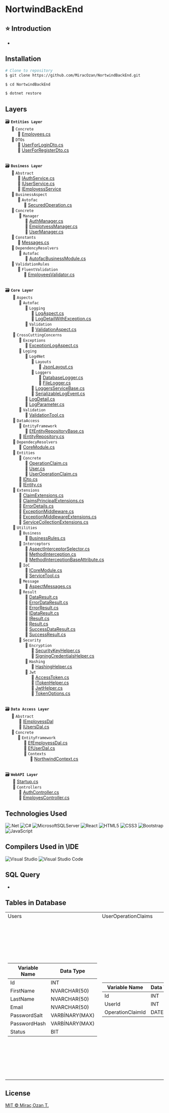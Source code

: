 # NortwindBackEnd

## ⭐ Introduction

-

## Installation

```bash
# Clone to repository
$ git clone https://github.com/MiracOzan/NortwindBackEnd.git

$ cd NortwindBackEnd

$ dotnet restore
```

## Layers
🗃 **``Entities Layer``** <br>
&nbsp;&nbsp;&nbsp;&nbsp; 📂 ``Concrete`` <br>
&nbsp;&nbsp;&nbsp;&nbsp;&nbsp;&nbsp;&nbsp;&nbsp;&nbsp; 📃 [Employees.cs](https://github.com/MiracOzan/NortwindBackEnd/blob/master/Entities/Concrete/Employees.cs) <br>
&nbsp;&nbsp;&nbsp;&nbsp; 📂 ``DTOs`` <br>
&nbsp;&nbsp;&nbsp;&nbsp;&nbsp;&nbsp;&nbsp;&nbsp;&nbsp; 📃 [UserForLoginDto.cs](https://github.com/gulceselim/re-cap-project-with-csharp/blob/main/Entities/Dtos/UserForLoginDto.cs) <br>
&nbsp;&nbsp;&nbsp;&nbsp;&nbsp;&nbsp;&nbsp;&nbsp;&nbsp; 📃 [UserForRegisterDto.cs](https://github.com/MiracOzan/NortwindBackEnd/blob/master/Entities/Dtos/UsersForLoginDtos.cs) <br><br>

🗃 **``Business Layer``** <br>
&nbsp;&nbsp;&nbsp;&nbsp; 📂 ``Abstract`` <br>
&nbsp;&nbsp;&nbsp;&nbsp;&nbsp;&nbsp;&nbsp;&nbsp;&nbsp; 📃 [IAuthService.cs](https://github.com/MiracOzan/NortwindBackEnd/blob/master/Business/Abstrack/IAuthService.cs) <br>
&nbsp;&nbsp;&nbsp;&nbsp;&nbsp;&nbsp;&nbsp;&nbsp;&nbsp; 📃 [IUserService.cs](https://github.com/MiracOzan/NortwindBackEnd/blob/master/Business/Abstrack/IUserService.cs) <br>
&nbsp;&nbsp;&nbsp;&nbsp;&nbsp;&nbsp;&nbsp;&nbsp;&nbsp; 📃 [IEmployessService](https://github.com/MiracOzan/NortwindBackEnd/blob/master/Business/Abstrack/IEmployessService.cs) <br>
&nbsp;&nbsp;&nbsp;&nbsp; 📂 ``BusinessAspect`` <br>
&nbsp;&nbsp;&nbsp;&nbsp;&nbsp;&nbsp;&nbsp;&nbsp;&nbsp; 📂 ``Autofac`` <br>
&nbsp;&nbsp;&nbsp;&nbsp;&nbsp;&nbsp;&nbsp;&nbsp;&nbsp;&nbsp;&nbsp;&nbsp;&nbsp;&nbsp; 📃 [SecuredOperation.cs](https://github.com/MiracOzan/NortwindBackEnd/blob/master/Business/BusinessAspect/AutoFact/SecuredOperations.cs) <br>
&nbsp;&nbsp;&nbsp;&nbsp; 📂 ``Concrete`` <br>
&nbsp;&nbsp;&nbsp;&nbsp;&nbsp;&nbsp;&nbsp;&nbsp;&nbsp;&nbsp; 📂 ``Manager`` <br>
&nbsp;&nbsp;&nbsp;&nbsp;&nbsp;&nbsp;&nbsp;&nbsp;&nbsp;&nbsp;&nbsp;&nbsp;&nbsp;&nbsp;&nbsp; 📃 [AuthManager.cs](https://github.com/MiracOzan/NortwindBackEnd/blob/master/Business/Concrete/Manager/AuthManager.cs) <br>
&nbsp;&nbsp;&nbsp;&nbsp;&nbsp;&nbsp;&nbsp;&nbsp;&nbsp;&nbsp;&nbsp;&nbsp;&nbsp;&nbsp;&nbsp; 📃 [EmplotyessManager.cs](https://github.com/MiracOzan/NortwindBackEnd/blob/master/Business/Concrete/Manager/EmployessManager.cs) <br>
&nbsp;&nbsp;&nbsp;&nbsp;&nbsp;&nbsp;&nbsp;&nbsp;&nbsp;&nbsp;&nbsp;&nbsp;&nbsp;&nbsp;&nbsp; 📃 [UserManager.cs](https://github.com/MiracOzan/NortwindBackEnd/blob/master/Business/Concrete/Manager/UserManager.cs) <br>
&nbsp;&nbsp;&nbsp;&nbsp; 📂 ``Constants`` <br>
&nbsp;&nbsp;&nbsp;&nbsp;&nbsp;&nbsp;&nbsp;&nbsp;&nbsp; 📃 [Messages.cs](https://github.com/MiracOzan/NortwindBackEnd/blob/master/Business/Constants/Messages.cs) <br>
&nbsp;&nbsp;&nbsp;&nbsp; 📂 ``DependencyResolvers`` <br>
&nbsp;&nbsp;&nbsp;&nbsp;&nbsp;&nbsp;&nbsp;&nbsp;&nbsp;&nbsp; 📂 ``Autofac`` <br>
&nbsp;&nbsp;&nbsp;&nbsp;&nbsp;&nbsp;&nbsp;&nbsp;&nbsp;&nbsp;&nbsp;&nbsp;&nbsp;&nbsp;&nbsp; 📃 [AutofacBusinessModule.cs](https://github.com/MiracOzan/NortwindBackEnd/blob/master/Business/DependencyResolvers/Autofac/AutofacBusinessModule.cs) <br>
&nbsp;&nbsp;&nbsp;&nbsp; 📂 ``ValidationRules`` <br>
&nbsp;&nbsp;&nbsp;&nbsp;&nbsp;&nbsp;&nbsp;&nbsp;&nbsp; 📂 ``FluentValidation`` <br>
&nbsp;&nbsp;&nbsp;&nbsp;&nbsp;&nbsp;&nbsp;&nbsp;&nbsp;&nbsp;&nbsp;&nbsp;&nbsp;&nbsp; 📃 [EmployeesValidator.cs](https://github.com/MiracOzan/NortwindBackEnd/blob/master/Business/ValidationRules/FluentValidation/EmployeesValidator.cs) <br><br>

🗃 **``Core Layer``** <br>
&nbsp;&nbsp;&nbsp;&nbsp;&nbsp; 📂 ``Aspects`` <br>
&nbsp;&nbsp;&nbsp;&nbsp;&nbsp;&nbsp;&nbsp;&nbsp;&nbsp;&nbsp; 📂 ``Autofac`` <br>
&nbsp;&nbsp;&nbsp;&nbsp;&nbsp;&nbsp;&nbsp;&nbsp;&nbsp;&nbsp;&nbsp;&nbsp;&nbsp;&nbsp;&nbsp; 📂 ``Logging`` <br>
&nbsp;&nbsp;&nbsp;&nbsp;&nbsp;&nbsp;&nbsp;&nbsp;&nbsp;&nbsp;&nbsp;&nbsp;&nbsp;&nbsp;&nbsp;&nbsp;&nbsp;&nbsp;&nbsp;&nbsp; 📃 [LogAspect.cs](https://github.com/MiracOzan/NortwindBackEnd/blob/master/Core/Aspects/Autofac/Logging/LogAspect.cs) <br>
&nbsp;&nbsp;&nbsp;&nbsp;&nbsp;&nbsp;&nbsp;&nbsp;&nbsp;&nbsp;&nbsp;&nbsp;&nbsp;&nbsp;&nbsp;&nbsp;&nbsp;&nbsp;&nbsp;&nbsp; 📃 [LogDetailWithException.cs](https://github.com/MiracOzan/NortwindBackEnd/blob/master/Core/Aspects/Autofac/Logging/LogDetailWithException.cs) <br>
&nbsp;&nbsp;&nbsp;&nbsp;&nbsp;&nbsp;&nbsp;&nbsp;&nbsp;&nbsp;&nbsp;&nbsp;&nbsp;&nbsp;&nbsp; 📂 ``Validation`` <br>
&nbsp;&nbsp;&nbsp;&nbsp;&nbsp;&nbsp;&nbsp;&nbsp;&nbsp;&nbsp;&nbsp;&nbsp;&nbsp;&nbsp;&nbsp;&nbsp;&nbsp;&nbsp;&nbsp;&nbsp; 📃 [ValidationAspect.cs](https://github.com/MiracOzan/NortwindBackEnd/blob/master/Core/Aspects/Autofac/Validation/ValidationAspect.cs) <br>
&nbsp;&nbsp;&nbsp;&nbsp;&nbsp; 📂 ``CrossCuttingConcerns`` <br>
&nbsp;&nbsp;&nbsp;&nbsp;&nbsp;&nbsp;&nbsp;&nbsp;&nbsp;&nbsp; 📂 ``Exceptions`` <br>
&nbsp;&nbsp;&nbsp;&nbsp;&nbsp;&nbsp;&nbsp;&nbsp;&nbsp;&nbsp;&nbsp;&nbsp;&nbsp;&nbsp;&nbsp; 📃 [ExceptionLogAspect.cs](https://github.com/MiracOzan/NortwindBackEnd/blob/master/Core/CrossCuttingConcerns/Exceptions/ExceptionLogAspect.cs) <br>
&nbsp;&nbsp;&nbsp;&nbsp;&nbsp;&nbsp;&nbsp;&nbsp;&nbsp;&nbsp; 📂 ``Loging`` <br>
&nbsp;&nbsp;&nbsp;&nbsp;&nbsp;&nbsp;&nbsp;&nbsp;&nbsp;&nbsp;&nbsp;&nbsp;&nbsp;&nbsp;&nbsp; 📂 ``Log4Net`` <br>
&nbsp;&nbsp;&nbsp;&nbsp;&nbsp;&nbsp;&nbsp;&nbsp;&nbsp;&nbsp;&nbsp;&nbsp;&nbsp;&nbsp;&nbsp;&nbsp;&nbsp;&nbsp;&nbsp;&nbsp; 📂 ``Layouts`` <br>
&nbsp;&nbsp;&nbsp;&nbsp;&nbsp;&nbsp;&nbsp;&nbsp;&nbsp;&nbsp;&nbsp;&nbsp;&nbsp;&nbsp;&nbsp;&nbsp;&nbsp;&nbsp;&nbsp;&nbsp;&nbsp;&nbsp;&nbsp;&nbsp;&nbsp;&nbsp; 📃 [JsonLayout.cs](https://github.com/MiracOzan/NortwindBackEnd/blob/master/Core/CrossCuttingConcerns/Logging/Log4Net/Layouts/JsonLayout.cs) <br>
&nbsp;&nbsp;&nbsp;&nbsp;&nbsp;&nbsp;&nbsp;&nbsp;&nbsp;&nbsp;&nbsp;&nbsp;&nbsp;&nbsp;&nbsp;&nbsp;&nbsp;&nbsp;&nbsp;&nbsp; 📂 ``Loggers`` <br>
&nbsp;&nbsp;&nbsp;&nbsp;&nbsp;&nbsp;&nbsp;&nbsp;&nbsp;&nbsp;&nbsp;&nbsp;&nbsp;&nbsp;&nbsp;&nbsp;&nbsp;&nbsp;&nbsp;&nbsp;&nbsp;&nbsp;&nbsp;&nbsp;&nbsp;&nbsp; 📃 [DatabaseLogger.cs](https://github.com/MiracOzan/NortwindBackEnd/blob/master/Core/CrossCuttingConcerns/Logging/Log4Net/Loggers/DatabaseLogger.cs) <br>
&nbsp;&nbsp;&nbsp;&nbsp;&nbsp;&nbsp;&nbsp;&nbsp;&nbsp;&nbsp;&nbsp;&nbsp;&nbsp;&nbsp;&nbsp;&nbsp;&nbsp;&nbsp;&nbsp;&nbsp;&nbsp;&nbsp;&nbsp;&nbsp;&nbsp;&nbsp; 📃 [FileLogger.cs](https://github.com/MiracOzan/NortwindBackEnd/blob/master/Core/CrossCuttingConcerns/Logging/Log4Net/Loggers/FileLogger.cs) <br>
&nbsp;&nbsp;&nbsp;&nbsp;&nbsp;&nbsp;&nbsp;&nbsp;&nbsp;&nbsp;&nbsp;&nbsp;&nbsp;&nbsp;&nbsp;&nbsp;&nbsp;&nbsp;&nbsp;&nbsp; 📃 [LoggersServiceBase.cs](https://github.com/MiracOzan/NortwindBackEnd/blob/master/Core/CrossCuttingConcerns/Logging/Log4Net/LoggersServiceBase.cs)<br>
&nbsp;&nbsp;&nbsp;&nbsp;&nbsp;&nbsp;&nbsp;&nbsp;&nbsp;&nbsp;&nbsp;&nbsp;&nbsp;&nbsp;&nbsp;&nbsp;&nbsp;&nbsp;&nbsp;&nbsp; 📃 [SerializableLogEvent.cs](https://github.com/MiracOzan/NortwindBackEnd/blob/master/Core/CrossCuttingConcerns/Logging/Log4Net/SerializableLogEvent.cs)<br>
&nbsp;&nbsp;&nbsp;&nbsp;&nbsp;&nbsp;&nbsp;&nbsp;&nbsp;&nbsp;&nbsp;&nbsp;&nbsp;&nbsp;&nbsp; 📃 [LogDetail.cs](https://github.com/MiracOzan/NortwindBackEnd/blob/master/Core/CrossCuttingConcerns/Logging/LogDetail.cs) <br>
&nbsp;&nbsp;&nbsp;&nbsp;&nbsp;&nbsp;&nbsp;&nbsp;&nbsp;&nbsp;&nbsp;&nbsp;&nbsp;&nbsp;&nbsp; 📃 [LogParameter.cs](https://github.com/MiracOzan/NortwindBackEnd/blob/master/Core/CrossCuttingConcerns/Logging/LogParameter.cs) <br>
&nbsp;&nbsp;&nbsp;&nbsp;&nbsp;&nbsp;&nbsp;&nbsp;&nbsp;&nbsp; 📂 ``Validation`` <br>
&nbsp;&nbsp;&nbsp;&nbsp;&nbsp;&nbsp;&nbsp;&nbsp;&nbsp;&nbsp;&nbsp;&nbsp;&nbsp;&nbsp;&nbsp; 📃 [ValidationTool.cs](https://github.com/MiracOzan/NortwindBackEnd/blob/master/Core/CrossCuttingConcerns/Validation/ValidationTool.cs) <br>
&nbsp;&nbsp;&nbsp;&nbsp;&nbsp; 📂 ``DataAccess`` <br>
&nbsp;&nbsp;&nbsp;&nbsp;&nbsp;&nbsp;&nbsp;&nbsp;&nbsp;&nbsp; 📂 ``EntityFramework`` <br>
&nbsp;&nbsp;&nbsp;&nbsp;&nbsp;&nbsp;&nbsp;&nbsp;&nbsp;&nbsp;&nbsp;&nbsp;&nbsp;&nbsp;&nbsp; 📃 [EfEntityRepositoryBase.cs](https://github.com/MiracOzan/NortwindBackEnd/blob/master/Core/DataAccess/EntityFramework/EfEntityRepositoryBase.cs) <br>
&nbsp;&nbsp;&nbsp;&nbsp;&nbsp;&nbsp;&nbsp;&nbsp;&nbsp;&nbsp; 📃 [IEntityRepository.cs](https://github.com/MiracOzan/NortwindBackEnd/blob/master/Core/DataAccess/IEntityRepository.cs) <br>
&nbsp;&nbsp;&nbsp;&nbsp;&nbsp; 📂 ``DependecyResolvers`` <br>
&nbsp;&nbsp;&nbsp;&nbsp;&nbsp;&nbsp;&nbsp;&nbsp;&nbsp;&nbsp; 📃 [CoreModule.cs](https://github.com/MiracOzan/NortwindBackEnd/blob/master/Core/DependencyResolvers/CoreModule.cs) <br>
&nbsp;&nbsp;&nbsp;&nbsp;&nbsp; 📂 ``Entities`` <br>
&nbsp;&nbsp;&nbsp;&nbsp;&nbsp;&nbsp;&nbsp;&nbsp;&nbsp;&nbsp; 📂 ``Concrete`` <br>
&nbsp;&nbsp;&nbsp;&nbsp;&nbsp;&nbsp;&nbsp;&nbsp;&nbsp;&nbsp;&nbsp;&nbsp;&nbsp;&nbsp;&nbsp; 📃 [OperationClaim.cs](https://github.com/MiracOzan/NortwindBackEnd/blob/master/Core/Entities/Concrete/OperationClaim.cs) <br>
&nbsp;&nbsp;&nbsp;&nbsp;&nbsp;&nbsp;&nbsp;&nbsp;&nbsp;&nbsp;&nbsp;&nbsp;&nbsp;&nbsp;&nbsp; 📃 [User.cs](https://github.com/MiracOzan/NortwindBackEnd/blob/master/Core/Entities/Concrete/User.cs) <br>
&nbsp;&nbsp;&nbsp;&nbsp;&nbsp;&nbsp;&nbsp;&nbsp;&nbsp;&nbsp;&nbsp;&nbsp;&nbsp;&nbsp;&nbsp; 📃 [UserOperationClaim.cs](https://github.com/MiracOzan/NortwindBackEnd/blob/master/Core/Entities/Concrete/UserOperationClaim.cs) <br>
&nbsp;&nbsp;&nbsp;&nbsp;&nbsp;&nbsp;&nbsp;&nbsp;&nbsp;&nbsp; 📃 [IDto.cs](https://github.com/MiracOzan/NortwindBackEnd/blob/master/Core/Entities/IDto.cs) <br>
&nbsp;&nbsp;&nbsp;&nbsp;&nbsp;&nbsp;&nbsp;&nbsp;&nbsp;&nbsp; 📃 [IEntity.cs](https://github.com/MiracOzan/NortwindBackEnd/blob/master/Core/Entities/IEntity.cs) <br>
&nbsp;&nbsp;&nbsp;&nbsp;&nbsp; 📂 ``Extensions`` <br>
&nbsp;&nbsp;&nbsp;&nbsp;&nbsp;&nbsp;&nbsp;&nbsp;&nbsp;&nbsp; 📃 [ClaimExtensions.cs](https://github.com/MiracOzan/NortwindBackEnd/blob/master/Core/Extensions/ClaimExtensions.cs) <br>
&nbsp;&nbsp;&nbsp;&nbsp;&nbsp;&nbsp;&nbsp;&nbsp;&nbsp;&nbsp; 📃 [ClaimsPrincipalExtensions.cs](https://github.com/MiracOzan/NortwindBackEnd/blob/master/Core/Extensions/ClaimsPrincipalExtensions.cs) <br>
&nbsp;&nbsp;&nbsp;&nbsp;&nbsp;&nbsp;&nbsp;&nbsp;&nbsp;&nbsp; 📃 [ErrorDetails.cs](https://github.com/MiracOzan/NortwindBackEnd/blob/master/Core/Extensions/ErrorDetails.cs) <br>
&nbsp;&nbsp;&nbsp;&nbsp;&nbsp;&nbsp;&nbsp;&nbsp;&nbsp;&nbsp; 📃 [ExceptionMiddleware.cs](https://github.com/MiracOzan/NortwindBackEnd/blob/master/Core/Extensions/ExceptionMiddleware.cs) <br>
&nbsp;&nbsp;&nbsp;&nbsp;&nbsp;&nbsp;&nbsp;&nbsp;&nbsp;&nbsp; 📃 [ExceptionMiddlewareExtensions.cs](https://github.com/MiracOzan/NortwindBackEnd/blob/master/Core/Extensions/ExceptionMiddlewareExtensions.cs) <br>
&nbsp;&nbsp;&nbsp;&nbsp;&nbsp;&nbsp;&nbsp;&nbsp;&nbsp;&nbsp; 📃 [ServiceCollectionExtensions.cs](https://github.com/MiracOzan/NortwindBackEnd/blob/master/Core/Extensions/ServiceCollectionExtensions.cs) <br>
&nbsp;&nbsp;&nbsp;&nbsp;&nbsp; 📂 ``Utilities`` <br>
&nbsp;&nbsp;&nbsp;&nbsp;&nbsp;&nbsp;&nbsp;&nbsp;&nbsp;&nbsp; 📂 ``Business`` <br>
&nbsp;&nbsp;&nbsp;&nbsp;&nbsp;&nbsp;&nbsp;&nbsp;&nbsp;&nbsp;&nbsp;&nbsp;&nbsp;&nbsp;&nbsp; 📃 [BusinessRules.cs](https://github.com/MiracOzan/NortwindBackEnd/blob/master/Core/Utilities/Business/BusinessRules.cs) <br>
&nbsp;&nbsp;&nbsp;&nbsp;&nbsp;&nbsp;&nbsp;&nbsp;&nbsp;&nbsp; 📂 ``Interceptors`` <br>
&nbsp;&nbsp;&nbsp;&nbsp;&nbsp;&nbsp;&nbsp;&nbsp;&nbsp;&nbsp;&nbsp;&nbsp;&nbsp;&nbsp;&nbsp; 📃 [AspectInterceptorSelector.cs](https://github.com/MiracOzan/NortwindBackEnd/blob/master/Core/Utilities/Interceptors/AspectInterceptorSelector.cs) <br>
&nbsp;&nbsp;&nbsp;&nbsp;&nbsp;&nbsp;&nbsp;&nbsp;&nbsp;&nbsp;&nbsp;&nbsp;&nbsp;&nbsp;&nbsp; 📃 [MethodInterception.cs](https://github.com/MiracOzan/NortwindBackEnd/blob/master/Core/Utilities/Interceptors/MethodInterception.cs) <br>
&nbsp;&nbsp;&nbsp;&nbsp;&nbsp;&nbsp;&nbsp;&nbsp;&nbsp;&nbsp;&nbsp;&nbsp;&nbsp;&nbsp;&nbsp; 📃 [MethodInterceptionBaseAttribute.cs](https://github.com/MiracOzan/NortwindBackEnd/blob/master/Core/Utilities/Interceptors/MethodInterceptionBaseAttribute.cs) <br>
&nbsp;&nbsp;&nbsp;&nbsp;&nbsp;&nbsp;&nbsp;&nbsp;&nbsp;&nbsp; 📂 ``IoC`` <br>
&nbsp;&nbsp;&nbsp;&nbsp;&nbsp;&nbsp;&nbsp;&nbsp;&nbsp;&nbsp;&nbsp;&nbsp;&nbsp;&nbsp;&nbsp; 📃 [ICoreModule.cs](https://github.com/MiracOzan/NortwindBackEnd/blob/master/Core/Utilities/IoC/ICoreModule.cs) <br>
&nbsp;&nbsp;&nbsp;&nbsp;&nbsp;&nbsp;&nbsp;&nbsp;&nbsp;&nbsp;&nbsp;&nbsp;&nbsp;&nbsp;&nbsp; 📃 [ServiceTool.cs](https://github.com/MiracOzan/NortwindBackEnd/blob/master/Core/Utilities/IoC/ServiceTool.cs) <br>
&nbsp;&nbsp;&nbsp;&nbsp;&nbsp;&nbsp;&nbsp;&nbsp;&nbsp;&nbsp; 📂 ``Message`` <br>
&nbsp;&nbsp;&nbsp;&nbsp;&nbsp;&nbsp;&nbsp;&nbsp;&nbsp;&nbsp;&nbsp;&nbsp;&nbsp;&nbsp;&nbsp; 📃 [AspectMessages.cs](https://github.com/MiracOzan/NortwindBackEnd/blob/master/Core/Utilities/Message/AspectMessages.cs) <br>
&nbsp;&nbsp;&nbsp;&nbsp;&nbsp;&nbsp;&nbsp;&nbsp;&nbsp;&nbsp; 📂 ``Result`` <br>
&nbsp;&nbsp;&nbsp;&nbsp;&nbsp;&nbsp;&nbsp;&nbsp;&nbsp;&nbsp;&nbsp;&nbsp;&nbsp;&nbsp;&nbsp; 📃 [DataResult.cs](https://github.com/MiracOzan/NortwindBackEnd/blob/master/Core/Utilities/Result/DataResult.cs) <br>
&nbsp;&nbsp;&nbsp;&nbsp;&nbsp;&nbsp;&nbsp;&nbsp;&nbsp;&nbsp;&nbsp;&nbsp;&nbsp;&nbsp;&nbsp; 📃 [ErrorDataResult.cs](https://github.com/MiracOzan/NortwindBackEnd/blob/master/Core/Utilities/Result/ErrorDataResult.cs) <br>
&nbsp;&nbsp;&nbsp;&nbsp;&nbsp;&nbsp;&nbsp;&nbsp;&nbsp;&nbsp;&nbsp;&nbsp;&nbsp;&nbsp;&nbsp; 📃 [ErrorResult.cs](https://github.com/MiracOzan/NortwindBackEnd/blob/master/Core/Utilities/Result/ErrorResult.cs) <br>
&nbsp;&nbsp;&nbsp;&nbsp;&nbsp;&nbsp;&nbsp;&nbsp;&nbsp;&nbsp;&nbsp;&nbsp;&nbsp;&nbsp;&nbsp; 📃 [IDataResult.cs](https://github.com/MiracOzan/NortwindBackEnd/blob/master/Core/Utilities/Result/IDataResult.cs) <br>
&nbsp;&nbsp;&nbsp;&nbsp;&nbsp;&nbsp;&nbsp;&nbsp;&nbsp;&nbsp;&nbsp;&nbsp;&nbsp;&nbsp;&nbsp; 📃 [IResult.cs](https://github.com/MiracOzan/NortwindBackEnd/blob/master/Core/Utilities/Result/IResult.cs) <br>
&nbsp;&nbsp;&nbsp;&nbsp;&nbsp;&nbsp;&nbsp;&nbsp;&nbsp;&nbsp;&nbsp;&nbsp;&nbsp;&nbsp;&nbsp; 📃 [Result.cs](https://github.com/MiracOzan/NortwindBackEnd/blob/master/Core/Utilities/Result/Result.cs) <br>
&nbsp;&nbsp;&nbsp;&nbsp;&nbsp;&nbsp;&nbsp;&nbsp;&nbsp;&nbsp;&nbsp;&nbsp;&nbsp;&nbsp;&nbsp; 📃 [SuccessDataResult.cs](https://github.com/MiracOzan/NortwindBackEnd/blob/master/Core/Utilities/Result/SuccessDataResult.cs) <br>
&nbsp;&nbsp;&nbsp;&nbsp;&nbsp;&nbsp;&nbsp;&nbsp;&nbsp;&nbsp;&nbsp;&nbsp;&nbsp;&nbsp;&nbsp; 📃 [SuccessResult.cs](https://github.com/MiracOzan/NortwindBackEnd/blob/master/Core/Utilities/Result/SuccessResult.cs) <br>
&nbsp;&nbsp;&nbsp;&nbsp;&nbsp;&nbsp;&nbsp;&nbsp;&nbsp;&nbsp; 📂 ``Security`` <br>
&nbsp;&nbsp;&nbsp;&nbsp;&nbsp;&nbsp;&nbsp;&nbsp;&nbsp;&nbsp;&nbsp;&nbsp;&nbsp;&nbsp;&nbsp; 📂 ``Encryption`` <br>
&nbsp;&nbsp;&nbsp;&nbsp;&nbsp;&nbsp;&nbsp;&nbsp;&nbsp;&nbsp;&nbsp;&nbsp;&nbsp;&nbsp;&nbsp;&nbsp;&nbsp;&nbsp;&nbsp;&nbsp; 📃 [SecurityKeyHelper.cs](https://github.com/MiracOzan/NortwindBackEnd/blob/master/Core/Utilities/Security/Encryption/SecurityKeyHelper.cs) <br>
&nbsp;&nbsp;&nbsp;&nbsp;&nbsp;&nbsp;&nbsp;&nbsp;&nbsp;&nbsp;&nbsp;&nbsp;&nbsp;&nbsp;&nbsp;&nbsp;&nbsp;&nbsp;&nbsp;&nbsp; 📃 [SigningCredentialsHelper.cs](https://github.com/MiracOzan/NortwindBackEnd/blob/master/Core/Utilities/Security/Encryption/SigningCredentialsHelper.cs) <br>
&nbsp;&nbsp;&nbsp;&nbsp;&nbsp;&nbsp;&nbsp;&nbsp;&nbsp;&nbsp;&nbsp;&nbsp;&nbsp;&nbsp;&nbsp; 📂 ``Hashing`` <br>
&nbsp;&nbsp;&nbsp;&nbsp;&nbsp;&nbsp;&nbsp;&nbsp;&nbsp;&nbsp;&nbsp;&nbsp;&nbsp;&nbsp;&nbsp;&nbsp;&nbsp;&nbsp;&nbsp;&nbsp; 📃 [HashingHelper.cs](https://github.com/MiracOzan/NortwindBackEnd/blob/master/Core/Utilities/Security/Hashing/HashingHelper.cs) <br>
&nbsp;&nbsp;&nbsp;&nbsp;&nbsp;&nbsp;&nbsp;&nbsp;&nbsp;&nbsp;&nbsp;&nbsp;&nbsp;&nbsp;&nbsp; 📂 ``Jwt`` <br>
&nbsp;&nbsp;&nbsp;&nbsp;&nbsp;&nbsp;&nbsp;&nbsp;&nbsp;&nbsp;&nbsp;&nbsp;&nbsp;&nbsp;&nbsp;&nbsp;&nbsp;&nbsp;&nbsp;&nbsp; 📃 [AccessToken.cs](https://github.com/MiracOzan/NortwindBackEnd/blob/master/Core/Utilities/Security/Jwt/AccessToken.cs) <br>
&nbsp;&nbsp;&nbsp;&nbsp;&nbsp;&nbsp;&nbsp;&nbsp;&nbsp;&nbsp;&nbsp;&nbsp;&nbsp;&nbsp;&nbsp;&nbsp;&nbsp;&nbsp;&nbsp;&nbsp; 📃 [ITokenHelper.cs](https://github.com/MiracOzan/NortwindBackEnd/blob/master/Core/Utilities/Security/Jwt/ITokenHelper.cs) <br>
&nbsp;&nbsp;&nbsp;&nbsp;&nbsp;&nbsp;&nbsp;&nbsp;&nbsp;&nbsp;&nbsp;&nbsp;&nbsp;&nbsp;&nbsp;&nbsp;&nbsp;&nbsp;&nbsp;&nbsp; 📃 [JwtHelper.cs](https://github.com/MiracOzan/NortwindBackEnd/blob/master/Core/Utilities/Security/Jwt/JwtHelper.cs) <br>
&nbsp;&nbsp;&nbsp;&nbsp;&nbsp;&nbsp;&nbsp;&nbsp;&nbsp;&nbsp;&nbsp;&nbsp;&nbsp;&nbsp;&nbsp;&nbsp;&nbsp;&nbsp;&nbsp;&nbsp; 📃 [TokenOptions.cs](https://github.com/MiracOzan/NortwindBackEnd/blob/master/Core/Utilities/Security/Jwt/TokenOptions.cs) <br><br>

🗃 **``Data Access Layer``** <br>
&nbsp;&nbsp;&nbsp;&nbsp; 📂 ``Abstract`` <br>
&nbsp;&nbsp;&nbsp;&nbsp;&nbsp;&nbsp;&nbsp;&nbsp;&nbsp;&nbsp; 📃 [IEmployessDal](https://github.com/MiracOzan/NortwindBackEnd/blob/master/DataAccess/Abstrack/IEmployessDal.cs) <br>
&nbsp;&nbsp;&nbsp;&nbsp;&nbsp;&nbsp;&nbsp;&nbsp;&nbsp;&nbsp; 📃 [IUsersDal.cs](https://github.com/MiracOzan/NortwindBackEnd/blob/master/DataAccess/Abstrack/IUsersDal.cs) <br>
&nbsp;&nbsp;&nbsp;&nbsp; 📂 ``Concrete`` <br>
&nbsp;&nbsp;&nbsp;&nbsp;&nbsp;&nbsp;&nbsp;&nbsp;&nbsp; 📂 ``EntityFramework`` <br>
&nbsp;&nbsp;&nbsp;&nbsp;&nbsp;&nbsp;&nbsp;&nbsp;&nbsp;&nbsp;&nbsp;&nbsp;&nbsp;&nbsp; 📃 [EfEmployessDal.cs](https://github.com/MiracOzan/NortwindBackEnd/blob/master/DataAccess/Concrete/EntityFramework/EfEmployessDal.cs) <br>
&nbsp;&nbsp;&nbsp;&nbsp;&nbsp;&nbsp;&nbsp;&nbsp;&nbsp;&nbsp;&nbsp;&nbsp;&nbsp;&nbsp; 📃 [EfUserDal.cs](https://github.com/MiracOzan/NortwindBackEnd/blob/master/DataAccess/Concrete/EntityFramework/EfUserDal.cs) <br>
&nbsp;&nbsp;&nbsp;&nbsp;&nbsp;&nbsp;&nbsp;&nbsp;&nbsp;&nbsp;&nbsp;&nbsp;&nbsp;&nbsp; 📂 ``Contexts`` <br>
&nbsp;&nbsp;&nbsp;&nbsp;&nbsp;&nbsp;&nbsp;&nbsp;&nbsp;&nbsp;&nbsp;&nbsp;&nbsp;&nbsp;&nbsp;&nbsp;&nbsp;&nbsp;&nbsp; 📃 [NorthwindContext.cs](https://github.com/MiracOzan/NortwindBackEnd/blob/master/DataAccess/Concrete/EntityFramework/Contexts/NorthwindContext.cs) <br><br>

🗃 **``WebAPI Layer``** <br>
&nbsp;&nbsp;&nbsp;&nbsp;&nbsp; 📃 [Startup.cs](https://github.com/MiracOzan/NortwindBackEnd/blob/master/WebApi/Startup.cs) <br>
&nbsp;&nbsp;&nbsp;&nbsp;&nbsp; 📂 ``Controllers`` <br>
&nbsp;&nbsp;&nbsp;&nbsp;&nbsp;&nbsp;&nbsp;&nbsp;&nbsp;&nbsp; 📃 [AuthController.cs](https://github.com/MiracOzan/NortwindBackEnd/blob/master/WebApi/Controllers/AuthController.cs) <br>
&nbsp;&nbsp;&nbsp;&nbsp;&nbsp;&nbsp;&nbsp;&nbsp;&nbsp;&nbsp; 📃 [EmployesController.cs](https://github.com/MiracOzan/NortwindBackEnd/blob/master/WebApi/Controllers/EmployesController.cs) <br>

## Technologies Used
![.Net](https://img.shields.io/badge/.NET-5C2D91?style=for-the-badge&logo=.net&logoColor=white)
![C#](https://img.shields.io/badge/c%23-%23239120.svg?style=for-the-badge&logo=c-sharp&logoColor=white)
![MicrosoftSQLServer](https://img.shields.io/badge/Microsoft%20SQL%20Sever-CC2927?style=for-the-badge&logo=microsoft%20sql%20server&logoColor=white)
![React](https://img.shields.io/badge/react-%2320232a.svg?style=for-the-badge&logo=react&logoColor=%2361DAFB)
![HTML5](https://img.shields.io/badge/html5-%23E34F26.svg?style=for-the-badge&logo=html5&logoColor=white)
![CSS3](https://img.shields.io/badge/css3-%231572B6.svg?style=for-the-badge&logo=css3&logoColor=white)
![Bootstrap](https://img.shields.io/badge/bootstrap-%23563D7C.svg?style=for-the-badge&logo=bootstrap&logoColor=white)
![JavaScript](https://img.shields.io/badge/javascript-%23323330.svg?style=for-the-badge&logo=javascript&logoColor=%23F7DF1E)

## Compilers Used in \IDE
![Visual Studio](https://img.shields.io/badge/Visual%20Studio-5C2D91.svg?style=for-the-badge&logo=visual-studio&logoColor=white)
![Visual Studio Code](https://img.shields.io/badge/Visual%20Studio%20Code-0078d7.svg?style=for-the-badge&logo=visual-studio-code&logoColor=white)

## SQL Query

-

## Tables in Database

<table>
  <tr>
     <td>Users</td>
     <td>UserOperationClaims</td>
     <td>UserForRegisterDto</td>
     <td>UserForLoginDto</td>
     <td>TokenOptions</td>
     <td>OperationClaims</td>
     <td>AccessToken</td>
     <td>Employes</td>
  </tr>
  <tr>
    <td>

Variable Name | Data Type
------------ | -------------
Id | INT
FirstName | NVARCHAR(50)
LastName | NVARCHAR(50)
Email | NVARCHAR(50)
PasswordSalt | VARBİNARY(MAX)
PasswordHash | VARBİNARY(MAX)
Status | BIT
      
   </td>
    <td>

Variable Name | Data Type
------------ | -------------
Id | INT
UserId | INT
OperationClaimId | DATETIME

   </td>
    <td>

Variable Name | Data Type
------------ | -------------
Id | INT
Email | NVARCHAR(50)
Password | NVARCHAR(50)
FirstName | NVARCHAR(50)
LastName | NVARCHAR(50)

   </td>
    <td>

Variable Name | Data Type
------------ | -------------
Id | INT
Email | NVARCHAR(50)
Password | VARBİNARY(MAX)

   </td>
    <td>

Variable Name | Data Type
------------ | -------------
Id | INT
Audience  | NVARCHAR(50)
Issuer | NVARCHAR(50)
AccessTokenExpiration | INT
SecurityKey | NVARCHAR(50)
      
   </td>
   <td>

Variable Name | Data Type
------------ | -------------
Id | INT
Name | NVARCHAR(50)

   </td>
    <td>

Variable Name | Data Type
------------ | -------------
Id | INT
Token | NVARCHAR(50)
Expiration | DATE
      
   </td>
    <td>

Variable Name | Data Type
------------ | -------------
EmployeeID | INT
FirstName | NVARCHAR(50)
LastName | NVARCHAR(50)
Title | NVARCHAR(30)
BirthDate | DATE
HireDate | DATE
Address | NVARCHAR(30)
City | NVARCHAR(50)
Region | NVARCHAR(50)
PostalCode | NVARCHAR(50)
Country | NVARCHAR(50)
HomePhone | NVARCHAR(50)
Extension | NVARCHAR(4)
Photo | BYTE
Notes | NVARCHAR(50)
ReportsTo | INT
      
   </td>
  </tr>
 </table>

 
## License
[MIT © Miraç Ozan T.]() 
